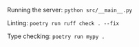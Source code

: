 Running the server: `python src/__main__.py`

Linting: `poetry run ruff check . --fix`

Type checking: `poetry run mypy .`
